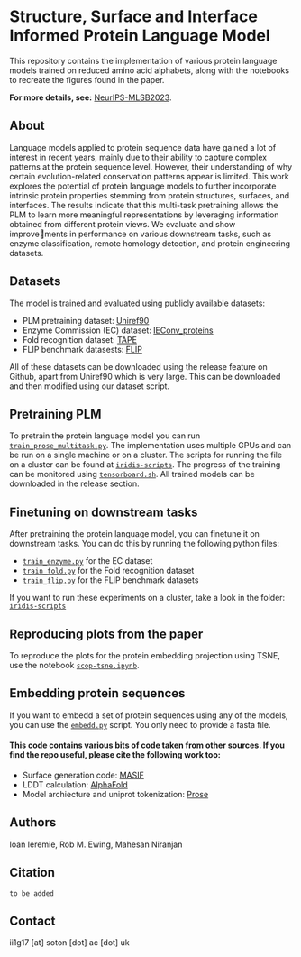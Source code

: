 # Structure, Surface and Interface Informed Protein Language Model

This repository contains the implementation of various protein language models trained on reduced amino acid alphabets, along with the notebooks to recreate the figures found in the paper.

**For more details, see:** [NeurIPS-MLSB2023](https://www.mlsb.io/papers_2023/Structure_Surface_and_Interface_Informed_Protein_Language_Model.pdf). 

## About
Language models applied to protein sequence data have gained a lot of interest in recent years, mainly due to their ability to capture complex patterns at the protein sequence level. However, their understanding of why certain evolution-related conservation patterns appear is limited. This work explores the potential of protein language models to further incorporate intrinsic protein properties stemming from protein structures, surfaces, and interfaces. The results indicate that this multi-task pretraining allows the PLM to learn more meaningful representations by leveraging information obtained from different protein views. We evaluate and show improvements in performance on various downstream tasks, such as enzyme classification, remote homology detection, and protein engineering datasets. 

## Datasets
The model is trained and evaluated using publicly available datasets:
- PLM pretraining dataset: [Uniref90](https://www.uniprot.org/help/downloads)
- Enzyme Commission (EC) dataset: [IEConv_proteins](https://github.com/phermosilla/IEConv_proteins)
- Fold recognition dataset: [TAPE](https://github.com/songlab-cal/tape)
- FLIP benchmark datasests: [FLIP](https://github.com/J-SNACKKB/FLIP)

All of these datasets can be downloaded using the release feature on Github, apart from Uniref90 which is very large. This can be downloaded and then modified using our dataset script.

## Pretraining PLM
To pretrain the protein language model you can run [`train_prose_multitask.py`](./proemb/train_prose_multitask.py).
The implementation uses multiple GPUs and can be run on a single machine or on a cluster. The scripts for running the
file on a cluster can be found at [`iridis-scripts`](./proemb/iridis-scripts/multitask). The progress of the training
can be monitored using [`tensorboard.sh`](./proemb/iridis-scripts/tensorboard.sh). All trained models can be downloaded in the release section.

## Finetuning on downstream tasks
After pretraining the protein language model, you can finetune it on downstream tasks. You can do this by running
the following python files:
- [`train_enzyme.py`](./proemb/train_enzyme.py) for the EC dataset
- [`train_fold.py`](./proemb/train_fold.py) for the Fold recognition dataset
- [`train_flip.py`](./proemb/train_flip.py) for the FLIP benchmark datasets

If you want to run these experiments on a cluster, take a look in the folder: [`iridis-scripts`](./proemb/iridis-scripts)

## Reproducing plots from the paper
To reproduce the plots for the protein embedding projection using TSNE, use the notebook [`scop-tsne.ipynb`](./proemb/media/scop-tsne.ipynb).

## Embedding protein sequences
If you want to embedd a set of protein sequences using any of the models, you can use the [`embedd.py`](./proemb/embedd.py) script. You only need to provide a fasta file.

#### This code contains various bits of code taken from other sources. If you find the repo useful, please cite the following work too:

- Surface generation code: [MASIF](https://github.com/LPDI-EPFL/masif)
- LDDT calculation: [AlphaFold](https://github.com/deepmind/alphafold)
- Model archiecture and uniprot tokenization: [Prose](https://github.com/tbepler/prose)

## Authors
Ioan Ieremie, Rob M. Ewing, Mahesan Niranjan

## Citation
```
to be added
```

## Contact
ii1g17 [at] soton [dot] ac [dot] uk
